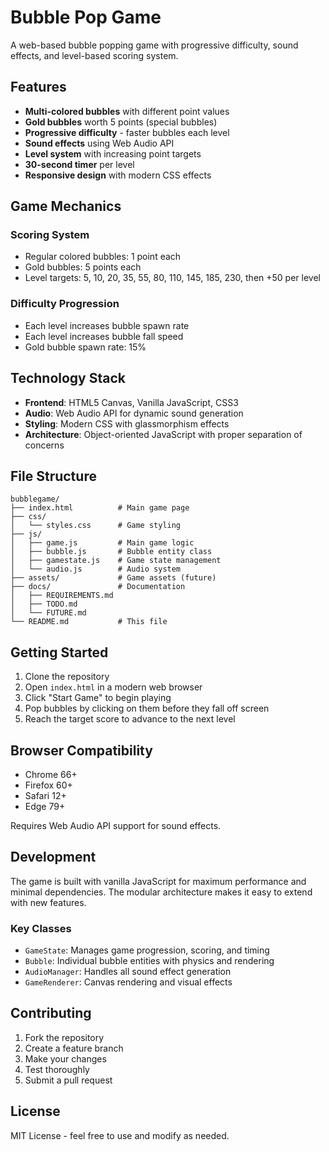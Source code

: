 # Bubble Pop Game

A web-based bubble popping game with progressive difficulty, sound effects, and level-based scoring system.

## Features

- **Multi-colored bubbles** with different point values
- **Gold bubbles** worth 5 points (special bubbles)
- **Progressive difficulty** - faster bubbles each level
- **Sound effects** using Web Audio API
- **Level system** with increasing point targets
- **30-second timer** per level
- **Responsive design** with modern CSS effects

## Game Mechanics

### Scoring System
- Regular colored bubbles: 1 point each
- Gold bubbles: 5 points each
- Level targets: 5, 10, 20, 35, 55, 80, 110, 145, 185, 230, then +50 per level

### Difficulty Progression
- Each level increases bubble spawn rate
- Each level increases bubble fall speed
- Gold bubble spawn rate: 15%

## Technology Stack

- **Frontend**: HTML5 Canvas, Vanilla JavaScript, CSS3
- **Audio**: Web Audio API for dynamic sound generation
- **Styling**: Modern CSS with glassmorphism effects
- **Architecture**: Object-oriented JavaScript with proper separation of concerns

## File Structure

```
bubblegame/
├── index.html          # Main game page
├── css/
│   └── styles.css      # Game styling
├── js/
│   ├── game.js         # Main game logic
│   ├── bubble.js       # Bubble entity class
│   ├── gamestate.js    # Game state management
│   └── audio.js        # Audio system
├── assets/             # Game assets (future)
├── docs/               # Documentation
│   ├── REQUIREMENTS.md
│   ├── TODO.md
│   └── FUTURE.md
└── README.md           # This file
```

## Getting Started

1. Clone the repository
2. Open `index.html` in a modern web browser
3. Click "Start Game" to begin playing
4. Pop bubbles by clicking on them before they fall off screen
5. Reach the target score to advance to the next level

## Browser Compatibility

- Chrome 66+
- Firefox 60+
- Safari 12+
- Edge 79+

Requires Web Audio API support for sound effects.

## Development

The game is built with vanilla JavaScript for maximum performance and minimal dependencies. The modular architecture makes it easy to extend with new features.

### Key Classes

- `GameState`: Manages game progression, scoring, and timing
- `Bubble`: Individual bubble entities with physics and rendering
- `AudioManager`: Handles all sound effect generation
- `GameRenderer`: Canvas rendering and visual effects

## Contributing

1. Fork the repository
2. Create a feature branch
3. Make your changes
4. Test thoroughly
5. Submit a pull request

## License

MIT License - feel free to use and modify as needed.
